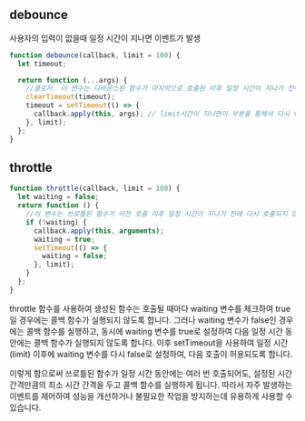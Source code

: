 ## debounce

사용자의 입력이 없을때 일정 시간이 지나면 이벤트가 발생

```js
function debounce(callback, limit = 100) {
  let timeout;

  return function (...args) {
    //클로저  이 변수는 디바운스된 함수가 마지막으로 호출된 이후 일정 시간이 지나기 전에 다시 호출되지 않도록 제어하는 역할을 합니다.
    clearTimeout(timeout);
    timeout = setTimeout(() => {
      callback.apply(this, args); // limit시간이 지나면이 부분을 통해서 다시 this를 설정해서 콜백함수를 실행함
    }, limit);
  };
}
```

## throttle

```js
function throttle(callback, limit = 100) {
  let waiting = false;
  return function () {
    //이 변수는 쓰로틀된 함수가 이전 호출 이후 일정 시간이 지나기 전에 다시 호출되지 않도록 제어하는 역할을 합니다.
    if (!waiting) {
      callback.apply(this, arguments);
      waiting = true;
      setTimeout(() => {
        waiting = false;
      }, limit);
    }
  };
}
```

throttle 함수를 사용하여 생성된 함수는 호출될 때마다 waiting 변수를 체크하여 true일 경우에는 콜백 함수가 실행되지 않도록 합니다. 그러나 waiting 변수가 false인 경우에는 콜백 함수를 실행하고, 동시에 waiting 변수를 true로 설정하여 다음 일정 시간 동안에는 콜백 함수가 실행되지 않도록 합니다. 이후 setTimeout을 사용하여 일정 시간(limit) 이후에 waiting 변수를 다시 false로 설정하여, 다음 호출이 허용되도록 합니다.

이렇게 함으로써 쓰로틀된 함수가 일정 시간 동안에는 여러 번 호출되어도, 설정된 시간 간격만큼의 최소 시간 간격을 두고 콜백 함수를 실행하게 됩니다. 따라서 자주 발생하는 이벤트를 제어하여 성능을 개선하거나 불필요한 작업을 방지하는데 유용하게 사용할 수 있습니다.
